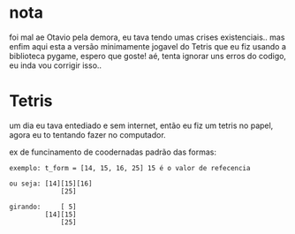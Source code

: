 # nota 

foi mal ae Otavio pela demora, eu tava tendo umas crises existenciais..
mas enfim aqui esta a versão minimamente jogavel do Tetris que eu fiz usando a biblioteca pygame, espero que goste!
aé, tenta ignorar uns erros do codigo, eu inda vou corrigir isso..

# Tetris
um dia eu tava entediado e sem internet, então eu fiz um tetris no papel, agora eu to tentando fazer no computador.

ex de funcinamento de coodernadas padrão das formas:

    exemplo: t_form = [14, 15, 16, 25] 15 é o valor de refecencia
    
    ou seja: [14][15][16] 
                 [25]
    
    girando:     [ 5]
             [14][15]
                 [25]   